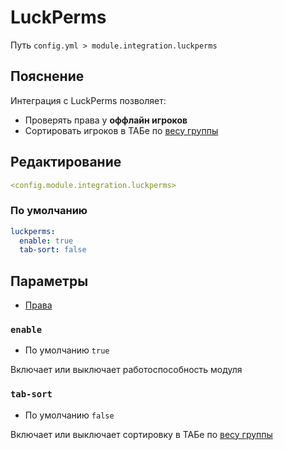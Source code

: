 # LuckPerms
Путь `config.yml > module.integration.luckperms`

## Пояснение
Интеграция с LuckPerms позволяет:
- Проверять права у **оффлайн игроков** 
- Сортировать игроков в ТАБе по [весу группы](https://luckperms.net/wiki/Weight)

## Редактирование
```yaml
<config.module.integration.luckperms>
```

### По умолчанию
```yaml
luckperms:
  enable: true
  tab-sort: false
```

## Параметры

- [Права](/en/permissions/module/integration/luckperms/)

### `enable`
- По умолчанию `true`

Включает или выключает работоспособность модуля

### `tab-sort`
- По умолчанию `false`

Включает или выключает сортировку в ТАБе по [весу группы](https://luckperms.net/wiki/Weight)

